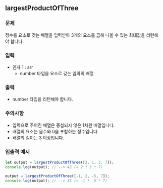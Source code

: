 ## largestProductOfThree

### 문제

정수를 요소로 갖는 배열을 입력받아 3개의 요소를 곱해 나올 수 있는 최대값을 리턴해야 합니다.

### 입력

* 인자 1 : arr
  - number 타입을 요소로 갖는 임의의 배열

### 출력
* number 타입을 리턴해야 합니다.

### 주의사항

* 입력으로 주어진 배열은 중첩되지 않은 1차원 배열입니다.
* 배열의 요소는 음수와 0을 포함하는 정수입니다.
* 배열의 길이는 3 이상입니다.

### 입출력 예시

```JavaScript
let output = largestProductOfThree([2, 1, 3, 7]);
console.log(output); // --> 42 (= 2 * 3 * 7)

output = largestProductOfThree([-1, 2, -5, 7]);
console.log(output); // --> 35 (= -1 * -5 * 7)
```
